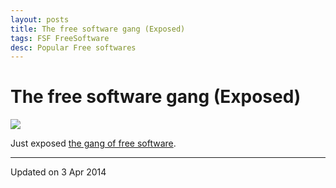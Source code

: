 ```yaml
---
layout: posts
title: The free software gang (Exposed)
tags: FSF FreeSoftware
desc: Popular Free softwares
---
```


# The free software gang (Exposed)

[![](http://2.bp.blogspot.com/-0MQFSQAQ4u4/UzzyBXE6W1I/AAAAAAAABUs/07jjZOwv5vM/s1600/meet_the_gang_exposed.png)](http://2.bp.blogspot.com/-0MQFSQAQ4u4/UzzyBXE6W1I/AAAAAAAABUs/07jjZOwv5vM/s1600/meet_the_gang_exposed.png)

Just exposed [the gang of free software](http://www.fsf.org/working-together/gang).

---
Updated on 3 Apr 2014
